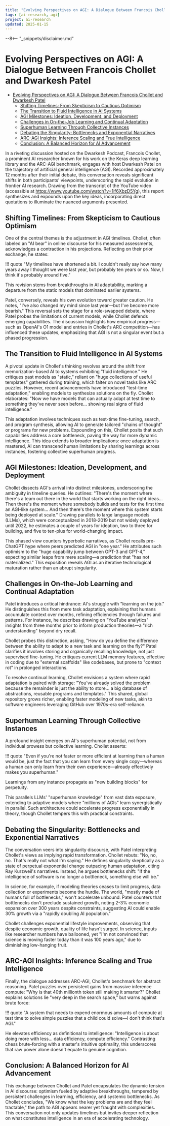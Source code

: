```yaml
---
title: "Evolving Perspectives on AGI: A Dialogue Between Francois Chollet and Dwarkesh Patel"
tags: [ai-research, agi]
project: ai-research
updated: 2025-01-15
---
```


--8<-- "_snippets/disclaimer.md"

# Evolving Perspectives on AGI: A Dialogue Between Francois Chollet and Dwarkesh Patel

- [Evolving Perspectives on AGI: A Dialogue Between Francois Chollet and Dwarkesh Patel](#evolving-perspectives-on-agi-a-dialogue-between-francois-chollet-and-dwarkesh-patel)
  * [Shifting Timelines: From Skepticism to Cautious Optimism](#shifting-timelines-from-skepticism-to-cautious-optimism)
  * [The Transition to Fluid Intelligence in AI Systems](#the-transition-to-fluid-intelligence-in-ai-systems)
  * [AGI Milestones: Ideation, Development, and Deployment](#agi-milestones-ideation-development-and-deployment)
  * [Challenges in On-the-Job Learning and Continual Adaptation](#challenges-in-on-the-job-learning-and-continual-adaptation)
  * [Superhuman Learning Through Collective Instances](#superhuman-learning-through-collective-instances)
  * [Debating the Singularity: Bottlenecks and Exponential Narratives](#debating-the-singularity-bottlenecks-and-exponential-narratives)
  * [ARC-AGI Insights: Inference Scaling and True Intelligence](#arc-agi-insights-inference-scaling-and-true-intelligence)
  * [Conclusion: A Balanced Horizon for AI Advancement](#conclusion-a-balanced-horizon-for-ai-advancement)

In a riveting discussion hosted on the Dwarkesh Podcast, Francois Chollet, a prominent AI researcher known for his work on the Keras deep learning library and the ARC-AGI benchmark, engages with host Dwarkesh Patel on the trajectory of artificial general intelligence (AGI). Recorded approximately 12 months after their initial debate, this conversation reveals significant shifts in both participants' viewpoints, underscoring the rapid evolution in frontier AI research. Drawing from the transcript of the YouTube video (accessible at https://www.youtube.com/watch?v=1if6XbzD5Yg), this report synthesizes and expounds upon the key ideas, incorporating direct quotations to illuminate the nuanced arguments presented.

## Shifting Timelines: From Skepticism to Cautious Optimism

One of the central themes is the adjustment in AGI timelines. Chollet, often labeled an "AI bear" in online discourse for his measured assessments, acknowledges a contraction in his projections. Reflecting on their prior exchange, he states:

!!! quote
    "My timelines have shortened a bit. I couldn't really say how many years away I thought we were last year, but probably ten years or so. Now, I think it's probably around five."

This revision stems from breakthroughs in AI adaptability, marking a departure from the static models that dominated earlier systems.

Patel, conversely, reveals his own evolution toward greater caution. He notes, "I've also changed my mind since last year—but I've become more bearish." This reversal sets the stage for a role-swapped debate, where Patel probes the limitations of current models, while Chollet defends emerging capabilities. The discussion highlights how empirical progress—such as OpenAI's O1 model and entries in Chollet's ARC competition—has influenced these updates, emphasizing that AGI is not a singular event but a phased progression.

## The Transition to Fluid Intelligence in AI Systems

A pivotal update in Chollet's thinking revolves around the shift from memorization-based AI to systems exhibiting "fluid intelligence." He critiques past models as "static," reliant on "huge collections of useful templates" gathered during training, which falter on novel tasks like ARC puzzles. However, recent advancements have introduced "test-time adaptation," enabling models to synthesize solutions on the fly. Chollet elaborates: "Now we have models that can actually adapt at test time to something they've never seen before... showing real signs of fluid intelligence."

This adaptation involves techniques such as test-time fine-tuning, search, and program synthesis, allowing AI to generate tailored "chains of thought" or programs for new problems. Expounding on this, Chollet posits that such capabilities address a core bottleneck, paving the way for more dynamic intelligence. This idea extends to broader implications: once adaptation is mastered, AI can transcend human limitations by sharing learnings across instances, fostering collective superhuman progress.

## AGI Milestones: Ideation, Development, and Deployment

Chollet dissects AGI's arrival into distinct milestones, underscoring the ambiguity in timeline queries. He outlines: "There's the moment where there's a team out there in the world that starts working on the right ideas... Then there's the moment where somebody builds and tests for the first time an AGI-like system... And then there's the moment where this system starts being deployed at scale." Drawing parallels to large language models (LLMs), which were conceptualized in 2018-2019 but not widely deployed until 2022, he estimates a couple of years for ideation, two to three for building, and five to ten-plus for world-changing impact.

This phased view counters hyperbolic narratives, as Chollet recalls pre-ChatGPT hype where peers predicted AGI in "one year." He attributes such optimism to the "huge capability jump between GPT-3 and GPT-4," expecting similar leaps from mere scaling—a prediction that "has not materialized." This exposition reveals AGI as an iterative technological maturation rather than an abrupt singularity.

## Challenges in On-the-Job Learning and Continual Adaptation

Patel introduces a critical hindrance: AI's struggle with "learning on the job." He distinguishes this from mere task adaptation, explaining that humans accumulate context over months, refining efficiencies through failures and patterns. For instance, he describes drawing on "YouTube analytics" insights from three months prior to inform production theories—a "rich understanding" beyond dry recall.

Chollet probes this distinction, asking, "How do you define the difference between the ability to adapt to a new task and learning on the fly?" Patel clarifies it involves storing and organically recalling knowledge, not just supervised fine-tuning. He critiques current LLM memory features, effective in coding due to "external scaffolds" like codebases, but prone to "context rot" in prolonged interactions.

To resolve continual learning, Chollet envisions a system where rapid adaptation is paired with storage: "You've already solved the problem because the remainder is just the ability to store... a big database of abstractions, reusable programs and templates." This shared, global repository grows richer, enabling faster modeling of new tasks, akin to software engineers leveraging GitHub over 1970s-era self-reliance.

## Superhuman Learning Through Collective Instances

A profound insight emerges on AI's superhuman potential, not from individual prowess but collective learning. Chollet asserts:

!!! quote
    "Even if you're not faster or more efficient at learning than a human would be, just the fact that you can learn from every single copy—whereas a human can only learn from their own experience—already effectively makes you superhuman."

Learnings from any instance propagate as "new building blocks" for perpetuity.

This parallels LLMs' "superhuman knowledge" from vast data exposure, extending to adaptive models where "millions of AGIs" learn synergistically in parallel. Such architecture could accelerate progress exponentially in theory, though Chollet tempers this with practical constraints.

## Debating the Singularity: Bottlenecks and Exponential Narratives

The conversation veers into singularity discourse, with Patel interpreting Chollet's views as implying rapid transformation. Chollet rebuts: "No, no, no. That's really not what I'm saying." He defines singularity skeptically as a state of perpetual exponential change outpacing human adaptation, citing Ray Kurzweil's narratives. Instead, he argues bottlenecks shift: "If the intelligence of software is no longer a bottleneck, something else will be."

In science, for example, if modeling theories ceases to limit progress, data collection or experiments become the hurdle. The world, "mostly made of humans full of bottlenecks," won't accelerate unbound. Patel counters that bottlenecks don't preclude sustained growth, noting 2-3% economic expansion over 300 years despite constraints, suggesting AI could enable 30% growth via a "rapidly doubling AI population."

Chollet challenges exponential lifestyle improvements, observing that despite economic growth, quality of life hasn't surged. In science, inputs like researcher numbers have ballooned, yet "I'm not convinced that science is moving faster today than it was 100 years ago," due to diminishing low-hanging fruit.

## ARC-AGI Insights: Inference Scaling and True Intelligence

Finally, the dialogue addresses ARC-AGI, Chollet's benchmark for abstract reasoning. Patel puzzles over persistent gains from massive inference compute: "Why is that 40th millionth token still making it smarter?" Chollet explains solutions lie "very deep in the search space," but warns against brute force:

!!! quote
    "A system that needs to expend enormous amounts of compute at test time to solve simple puzzles that a child could solve—I don't think that's AGI."

He elevates efficiency as definitional to intelligence: "Intelligence is about doing more with less... data efficiency, compute efficiency." Contrasting chess brute-forcing with a master's intuitive optimality, this underscores that raw power alone doesn't equate to genuine cognition.

## Conclusion: A Balanced Horizon for AI Advancement

This exchange between Chollet and Patel encapsulates the dynamic tension in AI discourse: optimism fueled by adaptive breakthroughs, tempered by persistent challenges in learning, efficiency, and systemic bottlenecks. As Chollet concludes, "We know what the key problems are and they feel tractable," the path to AGI appears nearer yet fraught with complexities. This conversation not only updates timelines but invites deeper reflection on what constitutes intelligence in an era of accelerating technology.

